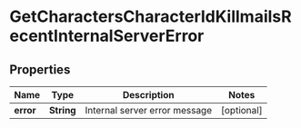 
# GetCharactersCharacterIdKillmailsRecentInternalServerError

## Properties
Name | Type | Description | Notes
------------ | ------------- | ------------- | -------------
**error** | **String** | Internal server error message |  [optional]



